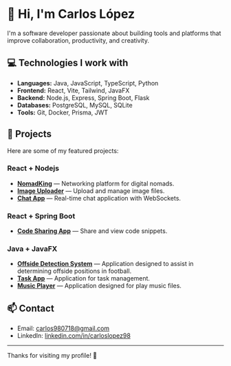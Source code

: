 # 👋 Hi, I'm Carlos López

I'm a software developer passionate about building tools and platforms that improve collaboration, productivity, and creativity.

## 💻 Technologies I work with

- **Languages:** Java, JavaScript, TypeScript, Python
- **Frontend:** React, Vite, Tailwind, JavaFX
- **Backend:** Node.js, Express, Spring Boot, Flask
- **Databases:** PostgreSQL, MySQL, SQLite
- **Tools:** Git, Docker, Prisma, JWT

## 🚀 Projects

Here are some of my featured projects:
### React + Nodejs
- [**NomadKing**](https://github.com/carloslpz1/nomadking_mvp) — Networking platform for digital nomads.
- [**Image Uploader**](https://github.com/CarlosLopez98/image-uploader) — Upload and manage image files.
- [**Chat App**](https://github.com/CarlosLopez98/chat-app) — Real-time chat application with WebSockets.

### React + Spring Boot
- [**Code Sharing App**](https://github.com/CarlosLopez98/code-sharing-app) — Share and view code snippets.

### Java + JavaFX
- [**Offside Detection System**](https://github.com/CarlosLopez98/offside-detection-system) — Application designed to assist in determining offside positions in football.
- [**Task App**](https://github.com/CarlosLopez98/task-app-java) — Application for task management.
- [**Music Player**](https://github.com/CarlosLopez98/music-player) — Application designed for play music files.

## 📫 Contact

- Email: [carlos980718@gmail.com](mailto:carlos980718@gmail.com)
- LinkedIn: [linkedin.com/in/carloslopez98](https://linkedin.com/in/carloslopez98)

---

Thanks for visiting my profile! 🚀
